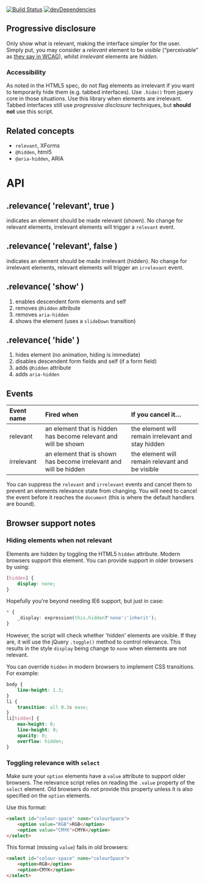 [![Build Status](https://travis-ci.org/bboyle/relevance.svg?branch=travis)](https://travis-ci.org/bboyle/relevance)
[![devDependencies](https://david-dm.org/bboyle/relevance/dev-status.svg)](https://david-dm.org/bboyle/relevance#info=devDependencies)

## Progressive disclosure

Only show what is relevant, making the interface simpler for the user.
Simply put, you may consider a *relevant* element to be *visible* (“perceivable” as [they say in WCAG][WCAG-P1]), whilst *irrelevant* elements are *hidden*.

[WCAG-P1]: http://www.w3.org/TR/WCAG/#perceivable "Principle 1: Perceivable - Information and user interface components must be presentable to users in ways they can perceive."

### Accessibility

As noted in the HTML5 spec, do not flag elements as irrelevant if you want to temporarily hide them (e.g. tabbed interfaces).
Use `.hide()` from jquery core in those situations. Use this library when elements are irrelevant.
Tabbed interfaces still use *progressive disclosure* techniques, but **should not** use this script.

## Related concepts

* `relevant`, XForms
* `@hidden`, html5
* `@aria-hidden`, ARIA

# API

## .relevance( 'relevant', true )

indicates an element should be made relevant (shown). No change for relevant elements, irrelevant elements will trigger a `relevant` event.

## .relevance( 'relevant', false )

indicates an element should be made irrelevant (hidden). No change for irrelevant elements, relevant elements will trigger an `irrelevant` event.

## .relevance( 'show' )

1. enables descendent form elements and self
2. removes `@hidden` attribute
3. removes `aria-hidden`
4. shows the element (uses a `slideDown` transition)

## .relevance( 'hide' )

1. hides element (no animation, hiding is immediate)
2. disables descendent form fields and self (if a form field)
3. adds `@hidden` attribute
4. adds `aria-hidden`

## Events

| Event name | Fired when                                                        | If you cancel it…                                  |
|:-----------|:------------------------------------------------------------------|:---------------------------------------------------|
| relevant   | an element that is hidden has become relevant and will be shown   | the element will remain irrelevant and stay hidden |
| irrelevant | an element that is shown has become irrelevant and will be hidden | the element will remain relevant and be visible    |

You can suppress the `relevant` and `irrelevant` events and cancel them to prevent an elements relevance state from changing.
You will need to cancel the event before it reaches the `document` (this is where the default handlers are bound).

## Browser support notes

### Hiding elements when not relevant

Elements are hidden by toggling the HTML5 `hidden` attribute. Modern browsers support this element. You can provide support in older browsers by using:

```css
[hidden] {
    display: none;
}
```

Hopefully you're beyond needing IE6 support, but just in case:

```css
* {
    _display: expression(this.hidden?'none':'inherit');
}
```

However, the script will check whether 'hidden' elements are visible. If they are, it will use the jQuery `.toggle()` method to control relevance. This results in the style `display` being change to `none` when elements are not relevant.

You can override `hidden` in modern browsers to implement CSS transitions. For example:

```css
body {
    line-height: 1.3;
}
li {
    transition: all 0.3s ease;
}
li[hidden] {
    max-height: 0;
    line-height: 0;
    opacity: 0;
    overflow: hidden;
}
```

### Toggling relevance with `select`

Make sure your `option` elements have a `value` attribute to support older browsers. The relevance script relies on reading the `.value` property of the `select` element. Old browsers do not provide this property unless it is also specified on the `option` elements.

Use this format:

```html
<select id="colour-space" name="colourSpace">
    <option value="RGB">RGB</option>
    <option value="CMYK">CMYK</option>
</select>
```

This format (missing `value`) fails in old browsers:

```html
<select id="colour-space" name="colourSpace">
    <option>RGB</option>
    <option>CMYK</option>
</select>
```
